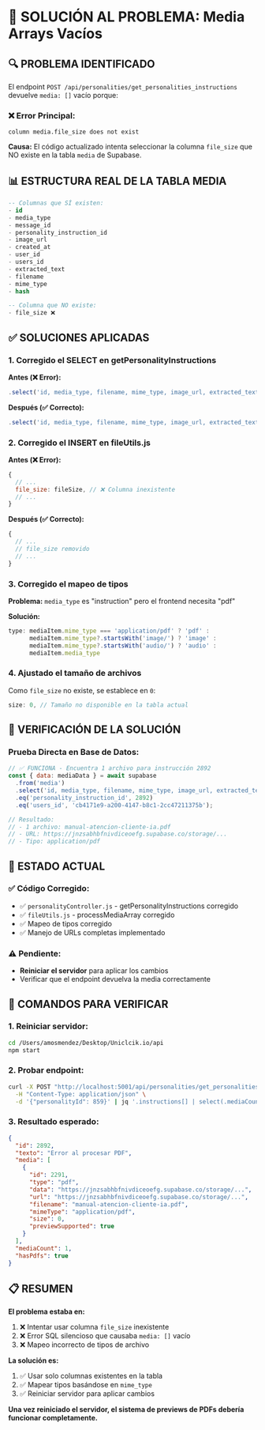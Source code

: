 # 🔧 SOLUCIÓN AL PROBLEMA: Media Arrays Vacíos

## 🔍 PROBLEMA IDENTIFICADO

El endpoint `POST /api/personalities/get_personalities_instructions` devuelve `media: []` vacío porque:

### ❌ **Error Principal:**
```
column media.file_size does not exist
```

**Causa:** El código actualizado intenta seleccionar la columna `file_size` que NO existe en la tabla `media` de Supabase.

## 📊 ESTRUCTURA REAL DE LA TABLA MEDIA

```sql
-- Columnas que SÍ existen:
- id
- media_type
- message_id
- personality_instruction_id  
- image_url
- created_at
- user_id
- users_id
- extracted_text
- filename
- mime_type
- hash

-- Columna que NO existe:
- file_size ❌
```

## ✅ SOLUCIONES APLICADAS

### 1. **Corregido el SELECT en getPersonalityInstructions**

**Antes (❌ Error):**
```javascript
.select('id, media_type, filename, mime_type, image_url, extracted_text, file_size, created_at')
```

**Después (✅ Correcto):**
```javascript
.select('id, media_type, filename, mime_type, image_url, extracted_text, created_at')
```

### 2. **Corregido el INSERT en fileUtils.js**

**Antes (❌ Error):**
```javascript
{
  // ...
  file_size: fileSize, // ❌ Columna inexistente
  // ...
}
```

**Después (✅ Correcto):**
```javascript
{
  // ...
  // file_size removido
  // ...
}
```

### 3. **Corregido el mapeo de tipos**

**Problema:** `media_type` es "instruction" pero el frontend necesita "pdf"

**Solución:**
```javascript
type: mediaItem.mime_type === 'application/pdf' ? 'pdf' : 
      mediaItem.mime_type?.startsWith('image/') ? 'image' : 
      mediaItem.mime_type?.startsWith('audio/') ? 'audio' : 
      mediaItem.media_type
```

### 4. **Ajustado el tamaño de archivos**

Como `file_size` no existe, se establece en `0`:
```javascript
size: 0, // Tamaño no disponible en la tabla actual
```

## 🧪 VERIFICACIÓN DE LA SOLUCIÓN

### Prueba Directa en Base de Datos:
```javascript
// ✅ FUNCIONA - Encuentra 1 archivo para instrucción 2892
const { data: mediaData } = await supabase
  .from('media')
  .select('id, media_type, filename, mime_type, image_url, extracted_text, created_at')
  .eq('personality_instruction_id', 2892)
  .eq('users_id', 'cb4171e9-a200-4147-b8c1-2cc47211375b');

// Resultado:
// - 1 archivo: manual-atencion-cliente-ia.pdf
// - URL: https://jnzsabhbfnivdiceoefg.supabase.co/storage/...
// - Tipo: application/pdf
```

## 🚀 ESTADO ACTUAL

### ✅ **Código Corregido:**
- ✅ `personalityController.js` - getPersonalityInstructions corregido
- ✅ `fileUtils.js` - processMediaArray corregido  
- ✅ Mapeo de tipos corregido
- ✅ Manejo de URLs completas implementado

### ⚠️ **Pendiente:**
- **Reiniciar el servidor** para aplicar los cambios
- Verificar que el endpoint devuelva la media correctamente

## 🔧 COMANDOS PARA VERIFICAR

### 1. Reiniciar servidor:
```bash
cd /Users/amosmendez/Desktop/Uniclcik.io/api
npm start
```

### 2. Probar endpoint:
```bash
curl -X POST "http://localhost:5001/api/personalities/get_personalities_instructions" \
  -H "Content-Type: application/json" \
  -d '{"personalityId": 859}' | jq '.instructions[] | select(.mediaCount > 0)'
```

### 3. Resultado esperado:
```json
{
  "id": 2892,
  "texto": "Error al procesar PDF",
  "media": [
    {
      "id": 2291,
      "type": "pdf",
      "data": "https://jnzsabhbfnivdiceoefg.supabase.co/storage/...",
      "url": "https://jnzsabhbfnivdiceoefg.supabase.co/storage/...",
      "filename": "manual-atencion-cliente-ia.pdf",
      "mimeType": "application/pdf",
      "size": 0,
      "previewSupported": true
    }
  ],
  "mediaCount": 1,
  "hasPdfs": true
}
```

## 📋 RESUMEN

**El problema estaba en:**
1. ❌ Intentar usar columna `file_size` inexistente
2. ❌ Error SQL silencioso que causaba `media: []` vacío
3. ❌ Mapeo incorrecto de tipos de archivo

**La solución es:**
1. ✅ Usar solo columnas existentes en la tabla
2. ✅ Mapear tipos basándose en `mime_type`
3. ✅ Reiniciar servidor para aplicar cambios

**Una vez reiniciado el servidor, el sistema de previews de PDFs debería funcionar completamente.**
